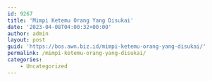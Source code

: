 ```yaml
---
id: 9267
title: 'Mimpi Ketemu Orang Yang Disukai'
date: '2023-04-08T04:00:32+00:00'
author: admin
layout: post
guid: 'https://bos.awn.biz.id/mimpi-ketemu-orang-yang-disukai/'
permalink: /mimpi-ketemu-orang-yang-disukai/
categories:
    - Uncategorized
---
```


